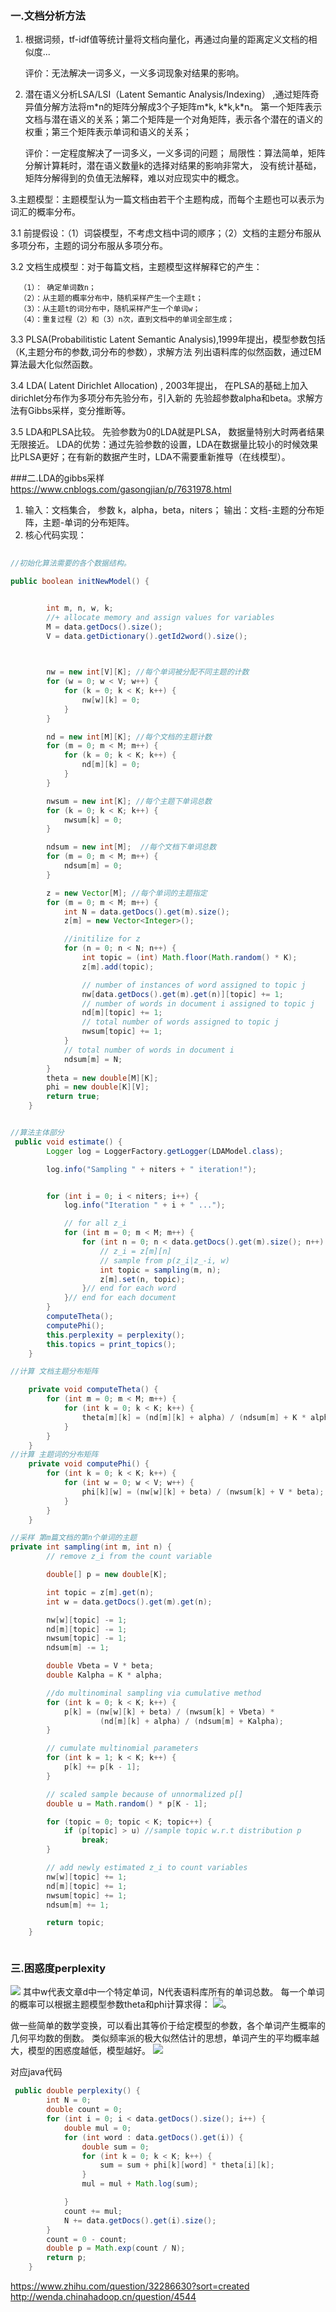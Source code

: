 ### 一.文档分析方法
1. 根据词频，tf-idf值等统计量将文档向量化，再通过向量的距离定义文档的相似度...

    评价：无法解决一词多义，一义多词现象对结果的影响。 

2. 潜在语义分析LSA/LSI（Latent Semantic Analysis/Indexing） ,通过矩阵奇异值分解方法将m\*n的矩阵分解成3个子矩阵m\*k,
k\*k,k\*n。 第一个矩阵表示文档与潜在语义的关系；第二个矩阵是一个对角矩阵，表示各个潜在的语义的权重；第三个矩阵表示单词和语义的关系；

    评价：一定程度解决了一词多义，一义多词的问题； 局限性：算法简单，矩阵分解计算耗时，潜在语义数量k的选择对结果的影响非常大，
    没有统计基础，矩阵分解得到的负值无法解释，难以对应现实中的概念。
    
3.主题模型：主题模型认为一篇文档由若干个主题构成，而每个主题也可以表示为词汇的概率分布。

3.1   前提假设：（1）词袋模型，不考虑文档中词的顺序；（2）文档的主题分布服从多项分布，主题的词分布服从多项分布。

3.2  文档生成模型：对于每篇文档，主题模型这样解释它的产生：

      （1）： 确定单词数n；
      （2）：从主题的概率分布中，随机采样产生一个主题t；
      （3）：从主题t的词分布中，随机采样产生一个单词w；
      （4）：重复过程（2）和（3）n次，直到文档中的单词全部生成；
   
3.3 PLSA(Probabilitistic Latent Semantic Analysis),1999年提出，模型参数包括（K,主题分布的参数,词分布的参数），求解方法
列出语料库的似然函数，通过EM算法最大化似然函数。

3.4 LDA( Latent Dirichlet Allocation) , 2003年提出， 在PLSA的基础上加入dirichlet分布作为多项分布先验分布，引入新的
先验超参数alpha和beta。求解方法有Gibbs采样，变分推断等。

3.5 LDA和PLSA比较。 先验参数为0的LDA就是PLSA， 数据量特别大时两者结果无限接近。 
     LDA的优势：通过先验参数的设置，LDA在数据量比较小的时候效果比PLSA更好；在有新的数据产生时，LDA不需要重新推导（在线模型）。
          
###二.LDA的gibbs采样
https://www.cnblogs.com/gasongjian/p/7631978.html

1. 输入：文档集合， 参数 k，alpha，beta，niters； 输出：文档-主题的分布矩阵，主题-单词的分布矩阵。
2. 核心代码实现：
```java
     
//初始化算法需要的各个数据结构。 

public boolean initNewModel() {


        int m, n, w, k;
        //+ allocate memory and assign values for variables
        M = data.getDocs().size();
        V = data.getDictionary().getId2word().size();

    

        nw = new int[V][K]; //每个单词被分配不同主题的计数
        for (w = 0; w < V; w++) {
            for (k = 0; k < K; k++) {
                nw[w][k] = 0;
            }
        }

        nd = new int[M][K]; //每个文档的主题计数
        for (m = 0; m < M; m++) {
            for (k = 0; k < K; k++) {
                nd[m][k] = 0;
            }
        }

        nwsum = new int[K]; //每个主题下单词总数
        for (k = 0; k < K; k++) {
            nwsum[k] = 0;
        }

        ndsum = new int[M];  //每个文档下单词总数
        for (m = 0; m < M; m++) {
            ndsum[m] = 0;
        }

        z = new Vector[M]; //每个单词的主题指定
        for (m = 0; m < M; m++) {
            int N = data.getDocs().get(m).size();
            z[m] = new Vector<Integer>();

            //initilize for z
            for (n = 0; n < N; n++) {
                int topic = (int) Math.floor(Math.random() * K);
                z[m].add(topic);

                // number of instances of word assigned to topic j
                nw[data.getDocs().get(m).get(n)][topic] += 1;
                // number of words in document i assigned to topic j
                nd[m][topic] += 1;
                // total number of words assigned to topic j
                nwsum[topic] += 1;
            }
            // total number of words in document i
            ndsum[m] = N;
        }
        theta = new double[M][K];
        phi = new double[K][V];
        return true;
    }
```

```java

//算法主体部分
 public void estimate() {
        Logger log = LoggerFactory.getLogger(LDAModel.class);

        log.info("Sampling " + niters + " iteration!");


        for (int i = 0; i < niters; i++) {
            log.info("Iteration " + i + " ...");

            // for all z_i
            for (int m = 0; m < M; m++) {
                for (int n = 0; n < data.getDocs().get(m).size(); n++) {
                    // z_i = z[m][n]
                    // sample from p(z_i|z_-i, w)
                    int topic = sampling(m, n);
                    z[m].set(n, topic);
                }// end for each word
            }// end for each document
        }
        computeTheta();
        computePhi();
        this.perplexity = perplexity();
        this.topics = print_topics();
    }

//计算 文档主题分布矩阵

    private void computeTheta() {
        for (int m = 0; m < M; m++) {
            for (int k = 0; k < K; k++) {
                theta[m][k] = (nd[m][k] + alpha) / (ndsum[m] + K * alpha);
            }
        }
    }
//计算 主题词的分布矩阵
    private void computePhi() {
        for (int k = 0; k < K; k++) {
            for (int w = 0; w < V; w++) {
                phi[k][w] = (nw[w][k] + beta) / (nwsum[k] + V * beta);
            }
        }
    }


```

```java
//采样 第m篇文档的第n个单词的主题
private int sampling(int m, int n) {
        // remove z_i from the count variable

        double[] p = new double[K];

        int topic = z[m].get(n);
        int w = data.getDocs().get(m).get(n);

        nw[w][topic] -= 1;
        nd[m][topic] -= 1;
        nwsum[topic] -= 1;
        ndsum[m] -= 1;

        double Vbeta = V * beta;
        double Kalpha = K * alpha;

        //do multinominal sampling via cumulative method
        for (int k = 0; k < K; k++) {
            p[k] = (nw[w][k] + beta) / (nwsum[k] + Vbeta) *
                    (nd[m][k] + alpha) / (ndsum[m] + Kalpha);
        }

        // cumulate multinomial parameters
        for (int k = 1; k < K; k++) {
            p[k] += p[k - 1];
        }

        // scaled sample because of unnormalized p[]
        double u = Math.random() * p[K - 1];

        for (topic = 0; topic < K; topic++) {
            if (p[topic] > u) //sample topic w.r.t distribution p
                break;
        }

        // add newly estimated z_i to count variables
        nw[w][topic] += 1;
        nd[m][topic] += 1;
        nwsum[topic] += 1;
        ndsum[m] += 1;

        return topic;
    }



```








### 三.困惑度perplexity 
 ![](https://upload-images.jianshu.io/upload_images/14961220-2333e1c2be77982a.png?imageMogr2/auto-orient/strip%7CimageView2/2/w/1240)
其中w代表文章d中一个特定单词，N代表语料库所有的单词总数。
每一个单词的概率可以根据主题模型参数theta和phi计算求得：
![](https://upload-images.jianshu.io/upload_images/14961220-a82611ab74d5eca6.png?imageMogr2/auto-orient/strip%7CimageView2/2/w/1240)。




做一些简单的数学变换，可以看出其等价于给定模型的参数，各个单词产生概率的几何平均数的倒数。 类似频率派的极大似然估计的思想，单词产生的平均概率越大，模型的困惑度越低，模型越好。
![](https://upload-images.jianshu.io/upload_images/14961220-84f7b8771c57e2e1.jpeg?imageMogr2/auto-orient/strip%7CimageView2/2/w/1240)


对应java代码
```java
 public double perplexity() {
        int N = 0;
        double count = 0;
        for (int i = 0; i < data.getDocs().size(); i++) {
            double mul = 0;
            for (int word : data.getDocs().get(i)) {
                double sum = 0;
                for (int k = 0; k < K; k++) {
                    sum = sum + phi[k][word] * theta[i][k];
                }
                mul = mul + Math.log(sum);

            }
            count += mul;
            N += data.getDocs().get(i).size();
        }
        count = 0 - count;
        double p = Math.exp(count / N);
        return p;
    }

```

https://www.zhihu.com/question/32286630?sort=created
http://wenda.chinahadoop.cn/question/4544
